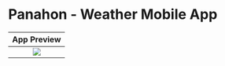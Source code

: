 # Panahon - Weather Mobile App

|       App Preview       |
| :---------------------: |
| ![](panahon-output.gif) |
